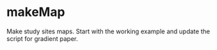 # makeMap

Make study sites maps. Start with the working example and update the script for gradient paper.